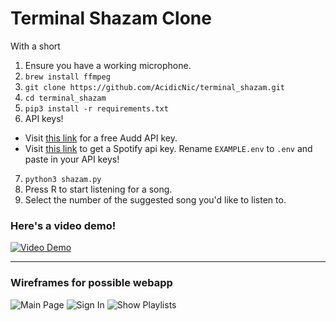 # Terminal Shazam Clone
With a short

1. Ensure you have a working microphone.
2. `brew install ffmpeg`
3. `git clone https://github.com/AcidicNic/terminal_shazam.git`
4. `cd terminal_shazam`
5. `pip3 install -r requirements.txt`
6. API keys!
  - Visit [this link](https://t.me/auddbot?start=api "https://t.me/auddbot?start=api") for a free Audd API key.
  - Visit [this link](https://developer.spotify.com/dashboard/) to get a Spotify api key.
  Rename `EXAMPLE.env` to `.env` and paste in your API keys!
7. `python3 shazam.py`
8. Press R to start listening for a song.
9. Select the number of the suggested song you'd like to listen to.

### Here's a video demo!
[![Video Demo](https://i.imgur.com/ZYLd9ib.png)](https://youtu.be/pP2xTfOoLXk)

---

### Wireframes for possible webapp
![Main Page](https://i.imgur.com/eHKAdaU.png "Main Page")
![Sign In](https://i.imgur.com/MvtPFTL.png "Sign In")
![Show Playlists](https://i.imgur.com/QmDy6Mo.png "Show Playlists")
